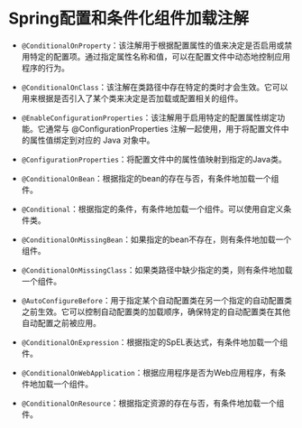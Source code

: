 # Spring配置和条件化组件加载注解

- `@ConditionalOnProperty`：该注解用于根据配置属性的值来决定是否启用或禁用特定的配置项。通过指定属性名称和值，可以在配置文件中动态地控制应用程序的行为。
- `@ConditionalOnClass`：该注解在类路径中存在特定的类时才会生效。它可以用来根据是否引入了某个类来决定是否加载或配置相关的组件。
- `@EnableConfigurationProperties`：该注解用于启用特定的配置属性绑定功能。它通常与 @ConfigurationProperties 注解一起使用，用于将配置文件中的属性值绑定到对应的 Java 对象中。
- `@ConfigurationProperties`：将配置文件中的属性值映射到指定的Java类。
- `@ConditionalOnBean`：根据指定的bean的存在与否，有条件地加载一个组件。
- `@Conditional`：根据指定的条件，有条件地加载一个组件。可以使用自定义条件类。
- `@ConditionalOnMissingBean`：如果指定的bean不存在，则有条件地加载一个组件。
- `@ConditionalOnMissingClass`：如果类路径中缺少指定的类，则有条件地加载一个组件。
- `@AutoConfigureBefore`：用于指定某个自动配置类在另一个指定的自动配置类之前生效。它可以控制自动配置类的加载顺序，确保特定的自动配置类在其他自动配置之前被应用。

- `@ConditionalOnExpression`：根据指定的SpEL表达式，有条件地加载一个组件。
- `@ConditionalOnWebApplication`：根据应用程序是否为Web应用程序，有条件地加载一个组件。
- `@ConditionalOnResource`：根据指定资源的存在与否，有条件地加载一个组件。